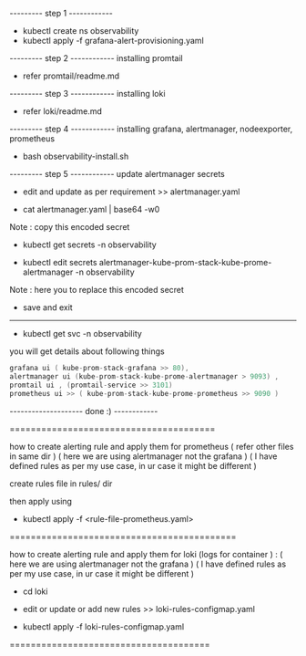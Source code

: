 --------- step 1 ------------

- kubectl create ns observability
- kubectl apply -f grafana-alert-provisioning.yaml

--------- step 2 ------------ installing promtail 

- refer promtail/readme.md

--------- step 3 ------------ installing loki

- refer loki/readme.md

--------- step 4 ------------ installing grafana, alertmanager, nodeexporter, prometheus

- bash observability-install.sh

--------- step 5 ------------  update alertmanager secrets

- edit and update as per requirement >>  alertmanager.yaml

- cat alertmanager.yaml | base64 -w0

 Note : copy this encoded secret

- kubectl get secrets -n observability

- kubectl edit secrets alertmanager-kube-prom-stack-kube-prome-alertmanager -n observability

Note : here you to replace this encoded secret 

- save and exit

----------------------------------

- kubectl get svc -n observability

you will get details about following things

```c++
grafana ui ( kube-prom-stack-grafana >> 80), 
alertmanager ui (kube-prom-stack-kube-prome-alertmanager > 9093) , 
promtail ui , (promtail-service >> 3101)
prometheus ui >> ( kube-prom-stack-kube-prome-prometheus >> 9090 )
```



-------------------- done :) ------------

=======================================

how to create alerting rule and apply them for prometheus  ( refer other files in same dir ) ( here we are using alertmanager not the grafana )  ( I have defined rules as per my use case, in ur case it might be different )

create rules file in rules/ dir

then apply using 

- kubectl apply -f <rule-file-prometheus.yaml>

===========================================

how to create alerting rule and apply them for loki (logs for container ) : ( here we are using alertmanager not the grafana )  ( I have defined rules as per my use case, in ur case it might be different )

- cd loki

- edit or update or add new rules >>    loki-rules-configmap.yaml 

- kubectl apply -f loki-rules-configmap.yaml 

======================================